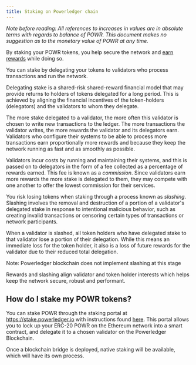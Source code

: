 ```yaml
---
title: Staking on Powerledger chain
---
```


_Note before reading: All references to increases in values are in absolute
terms with regards to balance of POWR.
This document makes no suggestion as to the monetary value of POWR at any time._

By staking your POWR tokens, you help secure the network and
[earn rewards](implemented-proposals/staking-rewards.md) while doing so.

You can stake by delegating your tokens to validators who process transactions and run the network.

Delegating stake is a shared-risk shared-reward financial model that may provide
returns to holders of tokens delegated for a long period.
This is achieved by aligning the financial incentives of the token-holders
(delegators) and the validators to whom they delegate.

The more stake delegated to a validator, the more often this validator
is chosen to write new transactions to the ledger. The more transactions
the validator writes, the more rewards the validator and its delegators earn.
Validators who configure their systems to be able to process more transactions
earn proportionally more rewards and
because they keep the network running as fast and as smoothly as possible.

Validators incur costs by running and maintaining their systems, and this is
passed on to delegators in the form of a fee collected as a percentage of
rewards earned. This fee is known as a _commission_. Since validators earn more
rewards the more stake is delegated to them, they may compete with one another
to offer the lowest commission for their services.

You risk losing tokens when staking through a process known as
_slashing_. Slashing involves the removal and destruction of a portion of a
validator's delegated stake in response to intentional malicious behavior,
such as creating invalid transactions or censoring certain types of transactions
or network participants.

When a validator is slashed, all token holders who have delegated stake to that
validator lose a portion of their delegation. While this means an immediate
loss for the token holder, it also is a loss of future rewards for the validator
due to their reduced total delegation.

Note: Powerledger blockchain does not implement slashing at this stage

Rewards and slashing align validator and token holder interests which helps keep the network
secure, robust and performant.


## How do I stake my POWR tokens?

You can stake POWR through the staking portal at https://stake.powerledger.io with instructions found [here](https://powerledger.io/staking). This portal allows you to lock up your ERC-20 POWR on the Ethereum network into a smart contract, and delegate it to a chosen validator on the Powerledger Blockchain. 

Once a blockchain bridge is deployed, native staking will be available, which will have its own process.